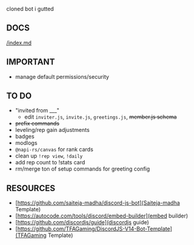 cloned bot i gutted

## DOCS

[/index.md](/docs/index.md)

## IMPORTANT

- manage default permissions/security

## TO DO

- "invited from \_\_\_"
  - edit `inviter.js`, `invite.js`, `greetings.js`, ~~member.js schema~~
- ~~prefix commands~~
- leveling/rep gain adjustments
- badges
- modlogs
- `@napi-rs/canvas` for rank cards
- clean up `!rep view`, `!daily`
- add rep count to !stats card
- rm/merge ton of setup commands for greeting config

## RESOURCES

- [https://github.com/saiteja-madha/discord-js-bot](Saiteja-madha Template)
- [https://autocode.com/tools/discord/embed-builder](embed builder)
- [https://github.com/discordjs/guide](discordjs guide)
- [https://github.com/TFAGaming/DiscordJS-V14-Bot-Template](TFAGaming Template)
